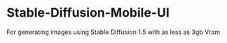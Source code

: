 # Stable-Diffusion-Mobile-UI
For generating images using Stable Diffusion 1.5 with as less as 3gb Vram
